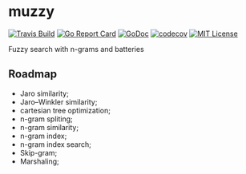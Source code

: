 # muzzy

[![Travis Build](https://travis-ci.com/vporoshok/muzzy.svg?branch=master)](https://travis-ci.com/vporoshok/muzzy)
[![Go Report Card](https://goreportcard.com/badge/github.com/vporoshok/muzzy)](https://goreportcard.com/report/github.com/vporoshok/muzzy)
[![GoDoc](http://img.shields.io/badge/GoDoc-Reference-blue.svg)](https://godoc.org/github.com/vporoshok/muzzy)
[![codecov](https://codecov.io/gh/vporoshok/muzzy/branch/master/graph/badge.svg)](https://codecov.io/gh/vporoshok/muzzy)
[![MIT License](https://img.shields.io/github/license/mashape/apistatus.svg)](LICENSE)

Fuzzy search with n-grams and batteries

## Roadmap

- Jaro similarity;
- Jaro–Winkler similarity;
- cartesian tree optimization;
- n-gram spliting;
- n-gram similarity;
- n-gram index;
- n-gram index search;
- Skip-gram;
- Marshaling;